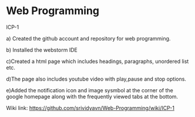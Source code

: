 # Web Programming

ICP-1

a) Created the github account and repository for web programming.

b) Installed the webstorm IDE

c)Created a html page which includes headings, paragraphs, unordered list etc.

d)The page also includes youtube video with play,pause and stop options.

e)Added the notification icon and image sysmbol at the corner of the google homepage along with the frequently viewed tabs at the bottom.

Wiki link: https://github.com/srividyavn/Web-Programming/wiki/ICP-1
